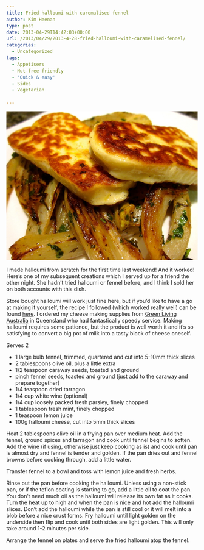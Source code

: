 ```yaml
---
title: Fried halloumi with caremalised fennel
author: Kim Heenan
type: post
date: 2013-04-29T14:42:03+00:00
url: /2013/04/29/2013-4-28-fried-halloumi-with-caramelised-fennel/
categories:
  - Uncategorized
tags:
  - Appetisers
  - Nut-free friendly
  - 'Quick & easy'
  - Sides
  - Vegetarian

---
```


![](caremalised-fennel-halloumi.jpg)

I made halloumi from scratch for the first time last weekend! And it worked! Here’s one of my subsequent creations which I served up for a friend the other night. She hadn’t tried halloumi or fennel before, and I think I sold her on both accounts with this dish.

<!--more-->

Store bought halloumi will work just fine here, but if you’d like to have a go at making it yourself, the recipe I followed (which worked really well) can be found [here][halloumi-recipe]. I ordered my cheese making supplies from [Green Living Australia][green-living-australia] in Queensland who had fantastically speedy service. Making halloumi requires some patience, but the product is well worth it and it’s so satisfying to convert a big pot of milk into a tasty block of cheese oneself.

Serves 2

  * 1 large bulb fennel, trimmed, quartered and cut into 5-10mm thick slices
  * 2 tablespoons olive oil, plus a little extra
  * 1/2 teaspoon caraway seeds, toasted and ground
  * pinch fennel seeds, toasted and ground (just add to the caraway and prepare together)
  * 1/4 teaspoon dried tarragon
  * 1/4 cup white wine (optional)
  * 1/4 cup loosely packed fresh parsley, finely chopped
  * 1 tablespoon fresh mint, finely chopped
  * 1 teaspoon lemon juice
  * 100g halloumi cheese, cut into 5mm thick slices

Heat 2 tablespoons olive oil in a frying pan over medium heat. Add the fennel, ground spices and tarragon and cook until fennel begins to soften. Add the wine (if using, otherwise just keep cooking as is) and cook until pan is almost dry and fennel is tender and golden. If the pan dries out and fennel browns before cooking through, add a little water.

Transfer fennel to a bowl and toss with lemon juice and fresh herbs.

Rinse out the pan before cooking the halloumi. Unless using a non-stick pan, or if the teflon coating is starting to go, add a little oil to coat the pan. You don’t need much oil as the halloumi will release its own fat as it cooks. Turn the heat up to high and when the pan is nice and hot add the halloumi slices. Don’t add the halloumi while the pan is still cool or it will melt into a blob before a nice crust forms. Fry halloumi until light golden on the underside then flip and cook until both sides are light golden. This will only take around 1-2 minutes per side.

Arrange the fennel on plates and serve the fried halloumi atop the fennel.

 [halloumi-recipe]: http://www.cheesemaking.com/Halloumi.html
 [green-living-australia]: http://www.greenlivingaustralia.com.au/